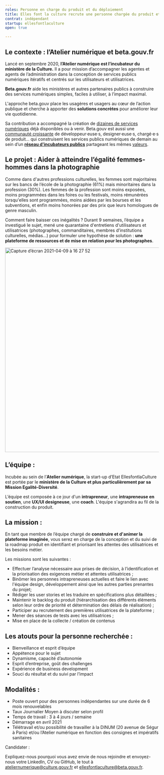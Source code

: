 ```yaml
---
roles: Personne en charge du produit et du déploiement
title: Elles font la culture recrute une personne chargée du produit et de l'animation des utilisateurices
contrat: indépendant
startup: ellesfontlaculture
open: true

---
```


## Le contexte : l’Atelier numérique et beta.gouv.fr

Lancé en septembre 2020, **l’Atelier numérique est l’incubateur du ministère de la Culture.** Il a pour mission d’accompagner les agentes et agents de l’administration dans la conception de services publics numériques itératifs et centrés sur les utilisateurs et utilisatrices.

**Beta.gouv.fr** aide les ministères et autres partenaires publics à construire des services numériques simples, faciles à utiliser, à l’impact maximal.

L'approche beta.gouv place les usagères et usagers au cœur de l’action publique et cherche à apporter des **solutions concrètes** pour améliorer leur vie quotidienne. 

Sa contribution a accompagné la création de [dizaines de services numériques](https://beta.gouv.fr/startups/) déjà disponibles ou à venir. Beta.gouv est aussi une [communauté croissante](https://beta.gouv.fr/communaute/) de développeur·euse·s, designer·euse·s, chargé·e·s de produit… qui construisent les services publics numériques de demain au sein d’un **[réseau d’incubateurs publics](https://beta.gouv.fr/incubateurs/)** partageant les mêmes [valeurs](https://beta.gouv.fr/approche/manifeste).

## Le projet : Aider à atteindre l’égalité femmes-hommes dans la photographie

Comme dans d'autres professions culturelles, les femmes sont majoritaires sur les bancs de l’école de la photographie (61%) mais minoritaires dans la profession (30%). Les femmes de la profession sont moins exposées, moins programmées dans les foires ou les festivals, moins rémunérées lorsqu'elles sont programmées, moins aidées par les bourses et les subventions, et enfin moins honorées par des prix que leurs homologues de genre masculin.

Comment faire baisser ces inégalités ? Durant 9 semaines, l’équipe a investigué le sujet, mené une quarantaine d'entretiens d'utilisateurs et utilisatrices (photographes, commanditaires, membres d’institutions culturelles, médias…) pour formuler une hypothèse de solution : **une plateforme de ressources et de mise en relation pour les photographes**.

<img width="668" alt="Capture d’écran 2021-04-09 à 16 27 52" src="https://user-images.githubusercontent.com/36134318/114195231-94ee2300-9950-11eb-88cf-b8ba2ab4ebc5.png">

## L’équipe :

Incubée au sein de l’**Atelier numérique**, la start-up d’Etat EllesfontlaCulture est portée par le **ministère de la Culture et plus particulièrement par sa Mission Egalité-Diversité**.

L’équipe est composée à ce jour d'un **intrapreneur**, une **intrapreneuse en soutien**,  une **UX/UI designeuse**, une **coach**. L'équipe s'agrandira au fil de la construction du produit.

## La mission :

En tant que membre de l’équipe chargé de **construire et d'animer la plateforme imaginée**, vous serez en charge de la conception et du suivi de la roadmap produit en identifiant et priorisant les attentes des utilisatrices et les besoins métier.

Les missions sont les suivantes :

- Effectuer l’analyse nécessaire aux prises de décision, à l’identification et la priorisation des exigences métier et attentes utilisatrices ;
- Binômer les personnes intrapreneuses actuelles et faire le lien avec l'équipe design, développement ainsi que les autres parties prenantes du projet;
- Rédiger les user stories et les traduire en spécifications plus détaillées ;
- Maintenir le backlog du produit (hiérarchisation des différents éléments selon leur ordre de priorité et détermination des délais de réalisation) ;
- Participer au recrutement des premières utilisatrices de la plateforme ;
- Mener des séances de tests avec les utilisatrices ;
- Mise en place de la collecte / création de contenus

## Les atouts pour la personne recherchée :

- Bienveillance et esprit d’équipe
- Appétence pour le sujet
- Dynamisme, capacité d’autonomie
- Esprit d’entreprise, goût des challenges
- Expérience de business development
- Souci du résultat et du suivi par l’impact

## Modalités :

- Poste ouvert pour des personnes indépendantes sur une durée de 6 mois renouvelables
- Taux Journalier Moyen à discuter selon profil
- Temps de travail : 3 à 4 jours / semaine
- Démarrage en avril 2021
- Télétravail et/ou possibilité de travailler à la DINUM (20 avenue de Ségur à Paris) et/ou l’Atelier numérique en fonction des consignes et impératifs sanitaires

Candidater :

Expliquez-nous pourquoi vous avez envie de nous rejoindre et envoyez-nous votre LinkedIn, CV ou GitHub, le tout à ateliernumerique@culture.gouv.fr et ellesfontlaculture@beta.gouv.fr.
